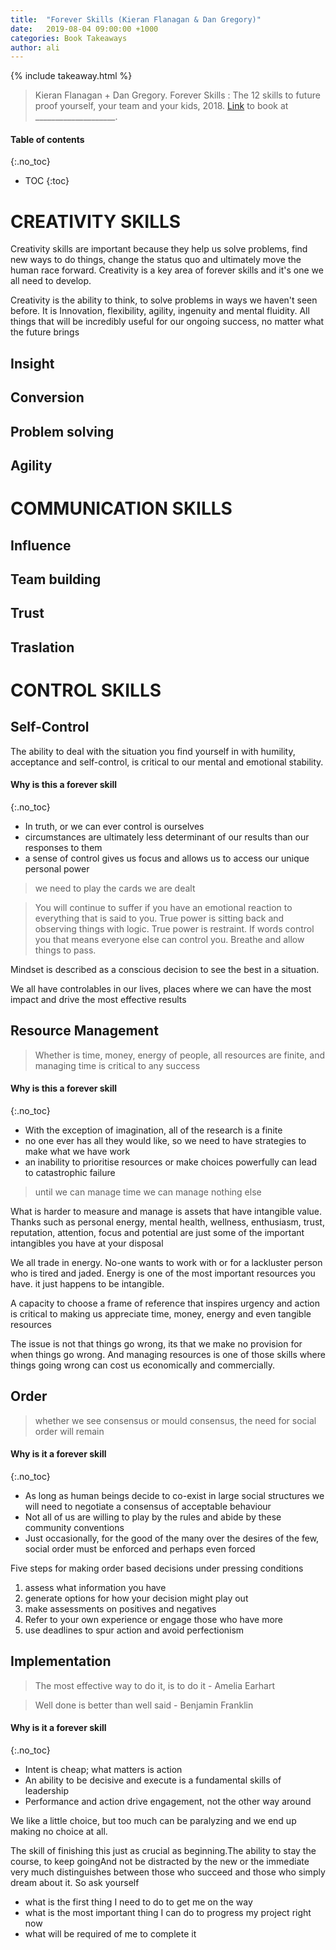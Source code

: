 ```yaml
---
title:  "Forever Skills (Kieran Flanagan & Dan Gregory)"
date:   2019-08-04 09:00:00 +1000
categories: Book Takeaways
author: ali
---
```


{% include takeaway.html %}

> Kieran Flanagan + Dan Gregory. Forever Skills : The 12 skills to future proof yourself, your team and your kids, 2018. [Link](www.google.com) to book at ____________________.

#### Table of contents
{:.no_toc}

* TOC
{:toc}

# CREATIVITY SKILLS

Creativity skills are important because they help us solve problems, find new ways to do things, change the status quo and ultimately move the human race forward. Creativity is a key area of forever skills and it's one we all need to develop.

Creativity is the ability to think, to solve problems in ways we haven't seen before. It is Innovation, flexibility, agility, ingenuity and mental fluidity. All things that will be incredibly useful for our ongoing success, no matter what the future brings

## Insight


## Conversion

## Problem solving

## Agility

# COMMUNICATION SKILLS

## Influence

## Team building

## Trust

## Traslation

# CONTROL SKILLS

## Self-Control

The ability to deal with the situation you find yourself in with humility, acceptance and self-control, is critical to our mental and emotional stability. 

#### Why is this a forever skill
{:.no_toc}

* In truth, or we can ever control is ourselves
*  circumstances are ultimately less determinant of our results than our responses to them
*  a sense of control gives us focus and allows us to access our unique personal power

>  we need to play the cards we are dealt

> You will continue to suffer if you have an emotional reaction to everything that is said to you. True power is sitting back and observing things with logic. True power is restraint. If words control you that means everyone else can control you. Breathe and allow things to pass.

Mindset is described as a conscious decision to see the best in a situation. 

We all have controlables in our lives, places where we can have the most impact and drive the most effective results


## Resource Management

> Whether is time, money, energy of people, all resources are finite, and managing time is critical to any success

#### Why is this a forever skill
{:.no_toc}

* With the exception of imagination, all of the research is a finite
*  no one ever has all they would like, so we need to have strategies to make what we have work 
* an inability to prioritise resources or make choices powerfully can lead to catastrophic failure

> until we can manage time we can manage nothing else

What is harder to measure and manage is assets that have intangible value. Thanks such as personal energy, mental health, wellness, enthusiasm, trust, reputation, attention, focus and potential are just some of the important intangibles you have at your disposal

We all trade in energy. No-one wants to work with or for a lackluster person who is tired and jaded. Energy is one of the most important resources you have. it just happens to be intangible.

A capacity to choose a frame of reference that inspires urgency and action is critical to making us appreciate time, money, energy and even tangible resources

The issue is not that things go wrong, its that we make no provision for when things go wrong. And managing resources is one of those skills where things going wrong can cost us economically and commercially. 



## Order

>  whether we see consensus or mould consensus, the need for social order will remain 

#### Why is it a forever skill
{:.no_toc}

* As long as human beings decide to co-exist in large social structures we will need to negotiate a consensus of acceptable behaviour
* Not all of us are willing to play by the rules and abide by these community conventions
* Just occasionally, for the good of the many over the desires of the few, social order must be enforced and perhaps even forced

Five steps for making order based decisions under pressing conditions

1. assess what information you have
2. generate options for how your decision might play out
3. make assessments on positives and negatives
4. Refer to your own experience or engage those who have more
5. use deadlines to spur action and avoid perfectionism


## Implementation

> The most effective way to do it, is to do it - Amelia Earhart

> Well done is better than well said - Benjamin Franklin

#### Why is it a forever skill
{:.no_toc}

* Intent is cheap; what matters is action
* An ability to be decisive and execute is a fundamental skills of leadership
* Performance and action drive engagement, not the other way around

We like a little choice, but too much can be paralyzing and we end up making no choice at all. 

The skill of finishing this just as crucial as beginning.The ability to stay the course, to keep goingAnd not be distracted by the new or the immediate very much distinguishes between those who succeed and those who simply dream about it. So ask yourself

* what is the first thing I need to do to get me on the way
* what is the most important thing I can do to progress my project right now
* what will be required of me to complete it

